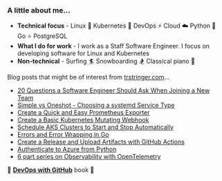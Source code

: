### A little about me...

* **Technical focus** - Linux :penguin:  Kubernetes :whale: DevOps :zap: Cloud :cloud: Python :snake: Go :star: PostgreSQL
* **What I do for work** - I work as a Staff Software Engineer. I focus on developing software for Linux and Kubernetes
* **Non-technical** -  Surfing :surfer: Snowboarding :snowboarder: Classical piano :musical_note:

Blog posts that might be of interest from [trstringer.com](https://trstringer.com)...

* [20 Questions a Software Engineer Should Ask When Joining a New Team](https://trstringer.com/20-questions-for-new-software-team/)
* [Simple vs Oneshot - Choosing a systemd Service Type](https://trstringer.com/simple-vs-oneshot-systemd-service/)
* [Create a Quick and Easy Prometheus Exporter](https://trstringer.com/quick-and-easy-prometheus-exporter/)
* [Create a Basic Kubernetes Mutating Webhook](https://trstringer.com/kubernetes-mutating-webhook/)
* [Schedule AKS Clusters to Start and Stop Automatically](https://trstringer.com/schedule-aks-start-stop-automatically/)
* [Errors and Error Wrapping in Go](https://trstringer.com/errors-and-error-wrapping-go/)
* [Create a Release and Upload Artifacts with GitHub Actions](https://trstringer.com/github-actions-create-release-upload-artifacts/)
* [Authenticate to Azure from Python](https://trstringer.com/authenticate-python-to-azure/)
* [6 part series on Observability with OpenTelemetry](https://trstringer.com/otel-part1-intro/)

📗 [**DevOps with GitHub**](https://trstringer.gumroad.com/l/devops-with-github) book 📗
